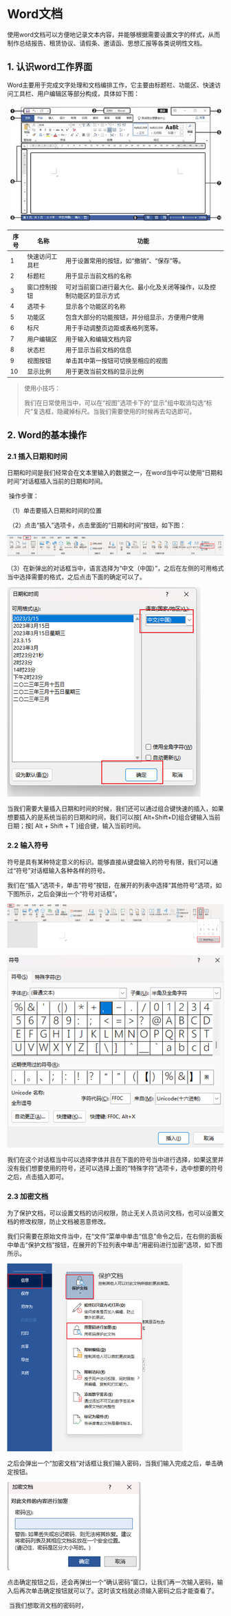 # Word文档

​		使用word文档可以方便地记录文本内容，并能够根据需要设置文字的样式，从而制作总结报告、租赁协议、请假条、邀请函、思想汇报等各类说明性文档。

## 1. 认识word工作界面

​		Word主要用于完成文字处理和文档编排工作，它主要由标题栏、功能区、快速访问工具栏、用户编辑区等部分构成，具体如下图：

![](images/01.png)

| 序号 | 名称           | 功能                                                         |
| ---- | -------------- | ------------------------------------------------------------ |
| 1    | 快速访问工具栏 | 用于设置常用的按钮，如“撤销”、“保存”等。                     |
| 2    | 标题栏         | 用于显示当前文档的名称                                       |
| 3    | 窗口控制按钮   | 可对当前窗口进行最大化、最小化及关闭等操作，以及控制功能区的显示方式 |
| 4    | 选项卡         | 显示各个功能区的名称                                         |
| 5    | 功能区         | 包含大部分的功能按钮，并分组显示，方便用户使用               |
| 6    | 标尺           | 用于手动调整页边距或表格列宽等。                             |
| 7    | 用户编辑区     | 用于输入和编辑文档内容                                       |
| 8    | 状态栏         | 用于显示当前文档的信息                                       |
| 9    | 视图按钮       | 单击其中第一按钮可切换至相应的视图                           |
| 10   | 显示比例       | 用于更改当前文档的显示比例                                   |

> 使用小技巧：
>
> ​		我们在日常使用当中，可以在“视图”选项卡下的“显示”组中取消勾选“标尺”复选框，隐藏掉标尺。当我们需要使用的时候再去勾选即可。

## 2. Word的基本操作

### 2.1 插入日期和时间

​		日期和时间是我们经常会在文本里输入的数据之一，在word当中可以使用“日期和时间”对话框插入当前的日期和时间。

​		操作步骤：

​			（1）单击要插入日期和时间的位置

​			（2）点击“插入”选项卡，点击里面的“日期和时间”按钮，如下图：

![](images/02.png)

​			（3）在新弹出的对话框当中，语言选择为“中文（中国）”，之后在左侧的可用格式当中选择需要的格式，之后点击下面的确定可以了。

![](images/03.png)

​		当我们需要大量插入日期和时间的时候，我们还可以通过组合键快速的插入，如果想要插入的是系统当前的日期和时间，我们可以按[ Alt+Shift+D]组合键输入当前日期；按[ Alt + Shift + T ]组合键，输入当前时间。

### 2.2 输入符号

​		符号是具有某种特定意义的标识。能够直接从键盘输入的符号有限，我们可以通过“符号”对话框输入各种各样的符号。

​		我们在“插入”选项卡，单击“符号”按钮，在展开的列表中选择“其他符号”选项，如下图所示，之后会弹出一个“符号对话框”。

![](images/04.png)

![](images/05.png)

​		我们在这个对话框当中可以选择字体并且在下面的符号当中进行选择，如果这里并没有我们想要使用的符号，还可以选择上面的“特殊字符”选项卡，选中想要的符号之后，点击插入即可。

### 2.3 加密文档

​		为了保护文档，可以设置文档的访问权限，防止无关人员访问文档，也可以设置文档的修改权限，防止文档被恶意修改。

​		我们只需要在原始文件当中，在“文件”菜单中单击“信息”命令之后，在右侧的面板中单击“保护文档”按钮，在展开的下拉列表中单击“用密码进行加密”选项，如下图所示。

<img src="images/06.png" style="zoom:75%;" />

​		之后会弹出一个“加密文档”对话框让我们输入密码，当我们输入完成之后，单击确定按钮。

![](images/07.png)

​		点击确定按钮之后，还会再弹出一个“确认密码”窗口，让我们再一次输入密码，输入后再次单击确定按钮就可以了。这时该文档就必须输入密码之后才能查看了。

​		当我们想取消文档的密码时，